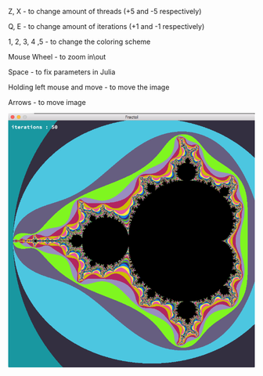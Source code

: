 
Z, X - to change amount of threads (+5 and -5 respectively) 

Q, E - to change amount of iterations (+1 and -1 respectively)

1, 2, 3, 4 ,5 - to change the coloring scheme

Mouse Wheel - to zoom in\out

Space - to fix parameters in Julia

Holding left mouse and move - to move the image

Arrows - to move image


![Пример](https://raw.githubusercontent.com/GlThibault/pics/master/fractol_mandelbrot.png)
